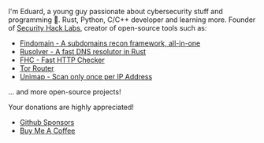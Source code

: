 I'm Eduard, a young guy passionate about cybersecurity stuff and programming 🤖. Rust, Python, C/C++ developer and learning more. Founder of [Security Hack Labs](https://securityhacklabs.net), creator of open-source tools such as:

- [Findomain - A subdomains recon framework, all-in-one](https://github.com/Findomain/Findomain)
- [Rusolver - A fast DNS resolutor in Rust](https://github.com/edu4rdshl/rusolver)
- [FHC - Fast HTTP Checker](https://github.com/edu4rdshl/fhc)
- [Tor Router](https://github.com/edu4rdshl/tor-router)
- [Unimap - Scan only once per IP Address](https://github.com/edu4rdshl/unimap)

... and more open-source projects!

Your donations are highly appreciated!

- [Github Sponsors](https://github.com/sponsors/Edu4rdSHL)
- [Buy Me A Coffee](https://www.buymeacoffee.com/edu4rdshl)

